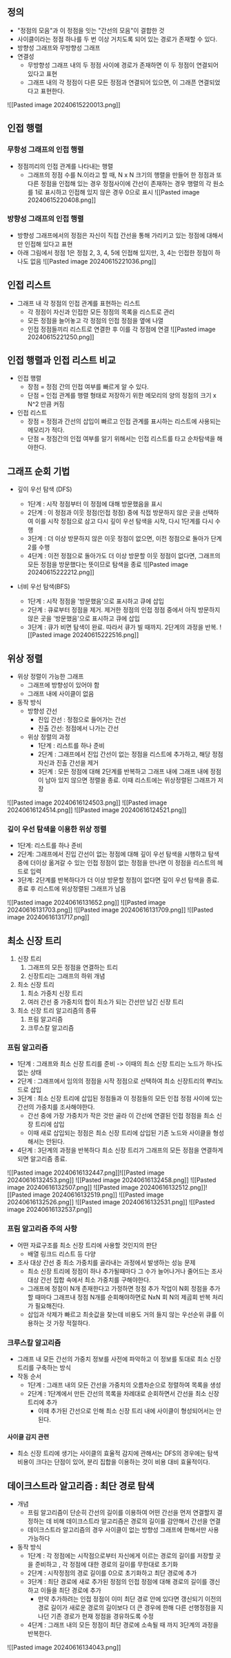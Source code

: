 ## 정의

* "정점의 모음"과 이 정점을 잇는 "간선의 모음"이 결합한 것
* 사이클이라는 정점 하나를 두 번 이상 거치도록 되어 있는 경로가 존재할 수 있다.
* 방향성 그래프와 무방향성 그래프
* 연결성
	* 무방향성 그래프 내의 두 정점 사이에 경로가 존재하면 이 두 정점이 연결되어 있다고 표현
	* 그래프 내의 각 정점이 다른 모든 정점과 연결되어 있으면, 이 그래픈 연결되었다고 표현한다.

![[Pasted image 20240615220013.png]]


## 인접 행렬

### 무항성 그래프의 인접 행렬
* 정점끼리의 인접 관계를 나타내는 행렬
	* 그래프의 정점 수를 N.이라고 할 때, N x N 크기의 행렬을 만들어 한 정점과 또 다른 정점을 인접해 있는 경우 정점사이에 간선이 존재하는 경우 행렬의 각 원소를 1로 표시하고 인접해 있지 않은 경우 0으로 표시
![[Pasted image 20240615220408.png]]


### 방향성 그래프의 인접 행렬

* 방향성 그래프에서의 정점은 자신이 직접 간선을 통해 가리키고 있는 정점에 대해서만 인접해 있다고 표현
* 아래 그림에서 정점 1은 정점 2, 3, 4, 5에 인접해 있지만, 3, 4는 인접한 정점이 하나도 없음
![[Pasted image 20240615221036.png]]

## 인접 리스트

* 그래프 내 각 정점의 인접 관계를 표현하는 리스트
	* 각 정점이 자신과 인접한 모든 정점의 목록을 리스트로 관리
	* 모든 정점을 늘어놓고 각 정점의 인접 정점을 옆에 나열
	* 인접 정점들끼리 리스트로 연결한 후 이를 각 정점에 연결
![[Pasted image 20240615221250.png]]


## 인접 행렬과 인접 리스트 비교

* 인접 행렬
	* 장점 = 정점 간의 인접 여부를 빠르게 알 수 있다.
	* 단점 = 인접 관계를 행렬 형태로 저장하기 위한 메모리의 양의 정점의 크기 x N^2 만큼 커짐
* 인접 리스트
	* 장점 = 정점과 간선의 삽입이 빠르고 인접 관계를 표시하는 리스트에 사용되는 메모리가 적다.
	* 단점 = 정점간의 인접 여부를 알기 위해서는 인접 리스트를 타고 순차탐색을 해야한다.


## 그래프 순회 기법

* 깊이 우선 탐색 (DFS)
	* 1단계 : 시작 정점부터 이 정점에 대해 방문했음을 표시
	* 2단계 : 이 정점과 이웃 정점(인접 정점) 중에 직접 방문하지 않은 곳을 선택하여 이를 시작 정점으로 삼고 다시 깊이 우선 탐색을 시작, 다시 1단계를 다시 수행
	* 3단계 : 더 이상 방문하지 않은 이웃 정점이 없으면, 이전 정점으로 돌아가 단계 2를 수행
	* 4단계 : 이전 정점으로 돌아가도 더 이상 방문할 이웃 정점이 없다면, 그래프의 모든 정점을 방문했다는 뜻이므로 탐색을 종료
![[Pasted image 20240615222212.png]]

* 너비 우선 탐색(BFS)
	* 1단계 : 시작 정점을 '방문했음'으로 표시하고 큐에 삽입
	* 2단계 : 큐로부터 정점을 제거. 제거한 정점의 인접 정점 중에서 아직 방문하지 않은 곳을 '방문했음'으로 표시하고 큐에 삽입
	* 3단계 : 큐가 비면 탐색이 완료. 따라서 큐가 빌 때까지. 2단계의 과정을 반복.
![[Pasted image 20240615222516.png]]


## 위상 정렬

* 위상 정렬이 가능한 그래프
	* 그래프에 방향성이 있어야 함
	* 그래프 내에 사이클이 없음
* 동작 방식
	* 방향성 간선
		* 진입 간선 : 정점으로 들어가는 간선
		* 진출 간선: 정점에서 나가는 간선
	* 위상 정렬의 과정
		* 1단계 : 리스트를 하나 준비
		* 2단계 : 그래프에서 진입 간선이 없는 정점을 리스트에 추가하고, 해당 정점 자신과 진출 간선을 제거
		* 3단계 : 모든 정점에 대해 2단계를 반복하고 그래프 내에 그래프 내에 정점이 남아 있지 않으면 정렬을 종료. 이때 리스트에는 위상정렬된 그래프가 저장

![[Pasted image 20240616124503.png]]
![[Pasted image 20240616124514.png]]
![[Pasted image 20240616124521.png]]

### 깊이 우선 탐색을 이용한 위상 정렬

* 1단계: 리스트를 하나 준비
* 2단계: 그래프에서 진입 간선이 없는 정점에 대해 깊이 우선 탐색을 시행하고 탐색 중에 더이상 옮겨갈 수 있는 인접 정점이 없는 정점을 만나면 이 정점을 리스트의 헤드로 입력
* 3단계: 2단계를 반복하다가 더 이상 방문할 정점이 없다면 깊이 우선 탐색을 종료. 종료 후 리스트에 위상정렬된 그래프가 남음 

![[Pasted image 20240616131652.png]]
![[Pasted image 20240616131703.png]]
![[Pasted image 20240616131709.png]]
![[Pasted image 20240616131717.png]]
## 최소 신장 트리

1. 신장 트리
	1. 그래프의 모든 정점을 연결하는 트리
	2. 신장트리는 그래프의 하위 개념
2. 최소 신장 트리
	1. 최소 가중치 신장 트리
	2. 여러 간선 중 가중치의 합이 최소가 되는 간선만 남긴 신장 트리
3. 최소 신장 트리 알고리즘의 종류
	1. 프림 알고리즘
	2. 크루스칼 알고리즘


### 프림 알고리즘

* 1단계 : 그래프와 최소 신장 트리를 준비 -> 이때의 최소 신장 트리는 노드가 하나도 없는 상태
* 2단계 : 그래프에서 임의의 정점을 시작 정점으로 선택하여 최소 신장트리의 뿌리노드로 삽입
* 3단계 : 최소 신장 트리에 삽입된 정점들과 이 정점들의 모든 인접 정점 사이에 있는 간선의 가중치를 조사해야한다.
	* 간선 중에 가장 가중치가 작은 것만 골라 이 간선에 연결된 인접 정점을 최소 신장 트리에 삽입
	* 이때 새로 삽입되는 정점은 최소 신장 트리에 삽입된 기존 노드와 사이클을 형성해서는 안된다.
* 4단계 :  3단계의 과정을 반복하다 최소 신장 트리가 그래프의 모든 정점을 연결하게 되면 알고리즘 종료.

![[Pasted image 20240616132447.png]]![[Pasted image 20240616132453.png]]
![[Pasted image 20240616132458.png]]
![[Pasted image 20240616132507.png]]
![[Pasted image 20240616132512.png]]![[Pasted image 20240616132519.png]]
![[Pasted image 20240616132526.png]]
![[Pasted image 20240616132531.png]]
![[Pasted image 20240616132537.png]]

### 프림 알고리즘 주의 사항
* 어떤 자료구조를 최소 신장 트리에 사용할 것인지의 판단
	* 배열 링크드 리스트 등 다양
* 조사 대상 간선 중 최소 가중치를 골라내는 과정에서 발생하는 성능 문제
	* 최소 신장 트리에 정점이 하나 추가될때마다 그 수가 늘어나거나 줄어드는 조사 대상 간선 집합 속에서 최소 가중치를 구해야한다.
	* 그래프에 정점이 N개 존재한다고 가정하면 정점 추가 작업이 N회 정점을 추가할 때마다 그래프내 정점 N개를 순회해야하면로 NxN 회 N의 제곱회 반복 처리가 필요해진다.
	* 삽입과 삭제가 빠르고 최솟값을 찾는데 비용도 거의 들지 않는 우선순위 큐를 이용하는 것 가장 적절하다.

### 크루스칼 알고리즘

* 그래프 내 모든 간선의 가중치 정보를 사전에 파악하고 이 정보를 토대로 최소 신장 트리를 구축하는 방식
* 작동 순서
	* 1단계 : 그래프 내의 모든 간선을 가중치의 오름차순으로 정렬하여 목록을 생성
	* 2단계 : 1단계에서 만든 간선의 목록을 차례대로 순회하면서 간선을 최소 신장 트리에 추가
		* 이때 추가된 간선으로 인해 최소 신장 트리 내에 사이클이 형성되어서는 안된다.

#### 사이클 감지 관련

* 최소 신장 트리에 생기는 사이클의 효율적 감지에 관해서는 DFS의 경우에는 탐색 비용이 크다는 단점이 있어, 분리 집합을 이용하는 것이 비용 대비 효율적이다.


## 데이크스트라 알고리즘 : 최단 경로 탐색

* 개념
	* 프림 알고리즘이 단순히 간선의 길이를 이용하여 어떤 간선을 먼저 연결할지 결정하는 데 비해 데이크스트라 알고리즘은 경로의 길이를 감안해서 간선을 연결
	* 데이크스트라 알고리즘의 경우 사이클이 없는 방향성 그래프에 한해서만 사용 가능하다
* 동작 방식
	* 1단계 : 각 정점에는 시작점으로부터 자신에게 이르는 경로의 길이를 저장할 곳을 준비하고 , 각 정점에 대한 경로의 길이를 무한대로 초기화
	* 2단계 : 시작정점의 경로 길이를 0으로 초기화하고 최단 경로에 추가
	* 3단계 : 최단 경로에 새로 추가된 정점의 인접 정점에 대해 경로의 길이를 갱신하고 이들을 최단 경로에 추가
		* 만약 추가하려는 인접 정점이 이미 최단 경로 안에 있다면 갱신되기 이전의 경로 길이가 새로운 경로의 길이보다 더 큰 경우에 한해 다른 선행정점을 지나던 기존 경로가 현재 정점을 경유하도록 수정
	* 4단계 : 그래프 내의 모든 정점이 최단 경로에 소속될 때 까지 3단계의 과정을 반복한다.

![[Pasted image 20240616134043.png]]
